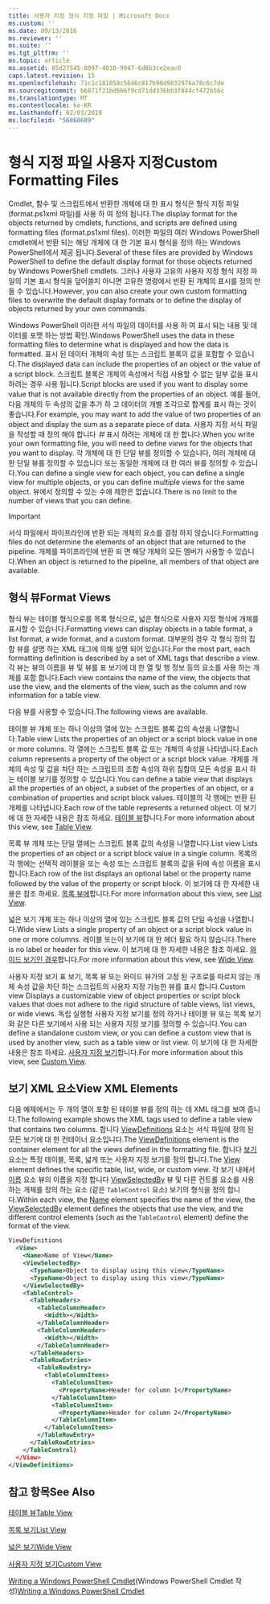 ```yaml
---
title: 사용자 지정 형식 지정 파일 | Microsoft Docs
ms.custom: ''
ms.date: 09/13/2016
ms.reviewer: ''
ms.suite: ''
ms.tgt_pltfrm: ''
ms.topic: article
ms.assetid: 85d27545-8097-4010-9947-6d8b3ce2eac0
caps.latest.revision: 15
ms.openlocfilehash: 71c1c181058c5646c817b90d9832976a78c6c7de
ms.sourcegitcommit: b6871f21bd666f9cd71dd336bb3f844cf472b56c
ms.translationtype: MT
ms.contentlocale: ko-KR
ms.lasthandoff: 02/03/2019
ms.locfileid: "56860609"
---
```

# <a name="custom-formatting-files"></a><span data-ttu-id="1a5c3-102">형식 지정 파일 사용자 지정</span><span class="sxs-lookup"><span data-stu-id="1a5c3-102">Custom Formatting Files</span></span>

<span data-ttu-id="1a5c3-103">Cmdlet, 함수 및 스크립트에서 반환한 개체에 대 한 표시 형식은 형식 지정 파일 (format.ps1xml 파일)를 사용 하 여 정의 됩니다.</span><span class="sxs-lookup"><span data-stu-id="1a5c3-103">The display format for the objects returned by cmdlets, functions, and scripts are defined using formatting files (format.ps1xml files).</span></span> <span data-ttu-id="1a5c3-104">이러한 파일의 여러 Windows PowerShell cmdlet에서 반환 되는 해당 개체에 대 한 기본 표시 형식을 정의 하는 Windows PowerShell에서 제공 됩니다.</span><span class="sxs-lookup"><span data-stu-id="1a5c3-104">Several of these files are provided by Windows PowerShell to define the default display format for those objects returned by Windows PowerShell cmdlets.</span></span> <span data-ttu-id="1a5c3-105">그러나 사용자 고유의 사용자 지정 형식 지정 파일의 기본 표시 형식을 덮어쓸지 아니면 고유한 명령에서 반환 된 개체의 표시를 정의 만들 수 있습니다.</span><span class="sxs-lookup"><span data-stu-id="1a5c3-105">However, you can also create your own custom formatting files to overwrite the default display formats or to define the display of objects returned by your own commands.</span></span>

<span data-ttu-id="1a5c3-106">Windows PowerShell 이러한 서식 파일의 데이터를 사용 하 여 표시 되는 내용 및 데이터를 포맷 하는 방법 확인.</span><span class="sxs-lookup"><span data-stu-id="1a5c3-106">Windows PowerShell uses the data in these formatting files to determine what is displayed and how the data is formatted.</span></span> <span data-ttu-id="1a5c3-107">표시 된 데이터 개체의 속성 또는 스크립트 블록의 값을 포함할 수 있습니다.</span><span class="sxs-lookup"><span data-stu-id="1a5c3-107">The displayed data can include the properties of an object or the value of a script block.</span></span>  <span data-ttu-id="1a5c3-108">스크립트 블록은 개체의 속성에서 직접 사용할 수 없는 일부 값을 표시 하려는 경우 사용 됩니다.</span><span class="sxs-lookup"><span data-stu-id="1a5c3-108">Script blocks are used if you want to display some value that is not available directly from the properties of an object.</span></span> <span data-ttu-id="1a5c3-109">예를 들어, 다음 개체의 두 속성의 값을 추가 하 고 데이터의 개별 조각으로 합계를 표시 하는 것이 좋습니다.</span><span class="sxs-lookup"><span data-stu-id="1a5c3-109">For example, you may want to add the value of two properties of an object and display the sum as a separate piece of data.</span></span> <span data-ttu-id="1a5c3-110">사용자 지정 서식 파일을 작성할 때 정의 해야 합니다 *뷰* 표시 하려는 개체에 대 한 합니다.</span><span class="sxs-lookup"><span data-stu-id="1a5c3-110">When you write your own formatting file, you will need to define *views* for the objects that you want to display.</span></span> <span data-ttu-id="1a5c3-111">각 개체에 대 한 단일 뷰를 정의할 수 있습니다, 여러 개체에 대 한 단일 뷰를 정의할 수 있습니다 또는 동일한 개체에 대 한 여러 뷰를 정의할 수 있습니다.</span><span class="sxs-lookup"><span data-stu-id="1a5c3-111">You can define a single view for each object, you can define a single view for multiple objects, or you can define multiple views for the same object.</span></span> <span data-ttu-id="1a5c3-112">뷰에서 정의할 수 있는 수에 제한은 없습니다.</span><span class="sxs-lookup"><span data-stu-id="1a5c3-112">There is no limit to the number of views that you can define.</span></span>

> [!IMPORTANT]
> <span data-ttu-id="1a5c3-113">서식 파일에서 파이프라인에 반환 되는 개체의 요소를 결정 하지 않습니다.</span><span class="sxs-lookup"><span data-stu-id="1a5c3-113">Formatting files do not determine the elements of an object that are returned to the pipeline.</span></span> <span data-ttu-id="1a5c3-114">개체를 파이프라인에 반환 되 면 해당 개체의 모든 멤버가 사용할 수 있습니다.</span><span class="sxs-lookup"><span data-stu-id="1a5c3-114">When an object is returned to the pipeline, all members of that object are available.</span></span>

## <a name="format-views"></a><span data-ttu-id="1a5c3-115">형식 뷰</span><span class="sxs-lookup"><span data-stu-id="1a5c3-115">Format Views</span></span>

<span data-ttu-id="1a5c3-116">형식 뷰는 테이블 형식으로를 목록 형식으로, 넓은 형식으로 사용자 지정 형식에 개체를 표시할 수 있습니다.</span><span class="sxs-lookup"><span data-stu-id="1a5c3-116">Formatting views can display objects in a table format, a list format, a wide format, and a custom format.</span></span> <span data-ttu-id="1a5c3-117">대부분의 경우 각 형식 정의 집합 뷰를 설명 하는 XML 태그에 의해 설명 되어 있습니다.</span><span class="sxs-lookup"><span data-stu-id="1a5c3-117">For the most part, each formatting definition is described by a set of XML tags that describe a view.</span></span> <span data-ttu-id="1a5c3-118">각 뷰는 뷰의 이름을 뷰 및 뷰를 표 보기에 대 한 열 및 행 정보 등의 요소를 사용 하는 개체를 포함 합니다.</span><span class="sxs-lookup"><span data-stu-id="1a5c3-118">Each view contains the name of the view, the objects that use the view, and the elements of the view, such as the column and row information for a table view.</span></span>

<span data-ttu-id="1a5c3-119">다음 뷰를 사용할 수 있습니다.</span><span class="sxs-lookup"><span data-stu-id="1a5c3-119">The following views are available.</span></span>

<span data-ttu-id="1a5c3-120">테이블 뷰 개체 또는 하나 이상의 열에 있는 스크립트 블록 값의 속성을 나열합니다.</span><span class="sxs-lookup"><span data-stu-id="1a5c3-120">Table view Lists the properties of an object or a script block value in one or more columns.</span></span> <span data-ttu-id="1a5c3-121">각 열에는 스크립트 블록 값 또는 개체의 속성을 나타냅니다.</span><span class="sxs-lookup"><span data-stu-id="1a5c3-121">Each column represents a property of the object or a script block value.</span></span> <span data-ttu-id="1a5c3-122">개체를 개체의 속성 및 값을 차단 하는 스크립트의 조합 속성의 하위 집합의 모든 속성을 표시 하는 테이블 보기를 정의할 수 있습니다.</span><span class="sxs-lookup"><span data-stu-id="1a5c3-122">You can define a table view that displays all the properties of an object, a subset of the properties of an object, or a combination of properties and script block values.</span></span> <span data-ttu-id="1a5c3-123">테이블의 각 행에는 반환 된 개체를 나타냅니다.</span><span class="sxs-lookup"><span data-stu-id="1a5c3-123">Each row of the table represents a returned object.</span></span> <span data-ttu-id="1a5c3-124">이 보기에 대 한 자세한 내용은 참조 하세요. [테이블 뷰](../format/creating-a-table-view.md)합니다.</span><span class="sxs-lookup"><span data-stu-id="1a5c3-124">For more information about this view, see [Table View](../format/creating-a-table-view.md).</span></span>

<span data-ttu-id="1a5c3-125">목록 뷰 개체 또는 단일 열에는 스크립트 블록 값의 속성을 나열합니다.</span><span class="sxs-lookup"><span data-stu-id="1a5c3-125">List view Lists the properties of an object or a script block value in a single column.</span></span> <span data-ttu-id="1a5c3-126">목록의 각 행에는 선택적 레이블을 또는 속성 또는 스크립트 블록의 값을 뒤에 속성 이름을 표시 합니다.</span><span class="sxs-lookup"><span data-stu-id="1a5c3-126">Each row of the list displays an optional label or the property name followed by the value of the property or script block.</span></span> <span data-ttu-id="1a5c3-127">이 보기에 대 한 자세한 내용은 참조 하세요. [목록 뷰에](../format/creating-a-list-view.md)합니다.</span><span class="sxs-lookup"><span data-stu-id="1a5c3-127">For more information about this view, see [List View](../format/creating-a-list-view.md).</span></span>

<span data-ttu-id="1a5c3-128">넓은 보기 개체 또는 하나 이상의 열에 있는 스크립트 블록 값의 단일 속성을 나열합니다.</span><span class="sxs-lookup"><span data-stu-id="1a5c3-128">Wide view Lists a single property of an object or a script block value in one or more columns.</span></span> <span data-ttu-id="1a5c3-129">레이블 또는이 보기에 대 한 헤더 필요 하지 않습니다.</span><span class="sxs-lookup"><span data-stu-id="1a5c3-129">There is no label or header for this view.</span></span> <span data-ttu-id="1a5c3-130">이 보기에 대 한 자세한 내용은 참조 하세요. [와이드 보기인 경우](../format/creating-a-wide-view.md)합니다.</span><span class="sxs-lookup"><span data-stu-id="1a5c3-130">For more information about this view, see [Wide View](../format/creating-a-wide-view.md).</span></span>

<span data-ttu-id="1a5c3-131">사용자 지정 보기 표 보기, 목록 뷰 또는 와이드 뷰가의 고정 된 구조로를 따르지 않는 개체 속성 값을 차단 하는 스크립트의 사용자 지정 가능한 뷰를 표시 합니다.</span><span class="sxs-lookup"><span data-stu-id="1a5c3-131">Custom view Displays a customizable view of object properties or script block values that does not adhere to the rigid structure of table views, list views, or wide views.</span></span> <span data-ttu-id="1a5c3-132">독립 실행형 사용자 지정 보기를 정의 하거나 테이블 뷰 또는 목록 보기와 같은 다른 보기에서 사용 되는 사용자 지정 보기를 정의할 수 있습니다.</span><span class="sxs-lookup"><span data-stu-id="1a5c3-132">You can define a standalone custom view, or you can define a custom view that is used by another view, such as a table view or list view.</span></span> <span data-ttu-id="1a5c3-133">이 보기에 대 한 자세한 내용은 참조 하세요. [사용자 지정 보기](../format/creating-custom-controls.md)합니다.</span><span class="sxs-lookup"><span data-stu-id="1a5c3-133">For more information about this view, see [Custom View](../format/creating-custom-controls.md).</span></span>

## <a name="view-xml-elements"></a><span data-ttu-id="1a5c3-134">보기 XML 요소</span><span class="sxs-lookup"><span data-stu-id="1a5c3-134">View XML Elements</span></span>

<span data-ttu-id="1a5c3-135">다음 예제에서는 두 개의 열이 포함 된 테이블 뷰를 정의 하는 데 XML 태그를 보여 줍니다.</span><span class="sxs-lookup"><span data-stu-id="1a5c3-135">The following example shows the XML tags used to define a table view that contains two columns.</span></span> <span data-ttu-id="1a5c3-136">합니다 [ViewDefinitions](../format/viewdefinitions-element-format.md) 요소는 서식 파일에 정의 된 모든 보기에 대 한 컨테이너 요소입니다.</span><span class="sxs-lookup"><span data-stu-id="1a5c3-136">The [ViewDefinitions](../format/viewdefinitions-element-format.md) element is the container element for all the views defined in the formatting file.</span></span> <span data-ttu-id="1a5c3-137">합니다 [보기](../format/view-element-format.md) 요소는 특정 테이블, 목록, 넓게 또는 사용자 지정 보기를 정의 합니다.</span><span class="sxs-lookup"><span data-stu-id="1a5c3-137">The [View](../format/view-element-format.md) element defines the specific table, list, wide, or custom view.</span></span> <span data-ttu-id="1a5c3-138">각 보기 내에서 [이름](../format/name-element-for-view-format.md) 요소 뷰의 이름을 지정 합니다 [ViewSelectedBy](../format/viewselectedby-element-format.md) 뷰 및 다른 컨트롤 요소를 사용 하는 개체를 정의 하는 요소 (같은 `TableControl` 요소) 보기의 형식을 정의 합니다.</span><span class="sxs-lookup"><span data-stu-id="1a5c3-138">Within each view, the [Name](../format/name-element-for-view-format.md) element specifies the name of the view, the [ViewSelectedBy](../format/viewselectedby-element-format.md) element defines the objects that use the view, and the different control elements (such as the `TableControl` element) define the format of the view.</span></span>

```xml
ViewDefinitions
  <View>
    <Name>Name of View</Name>
    <ViewSelectedBy>
      <TypeName>Object to display using this view</TypeName>
      <TypeName>Object to display using this view</TypeName>
    </ViewSelectedBy>
    <TableControl>
      <TableHeaders>
        <TableColumnHeader>
          <Width></Width>
        </TableColumnHeader>
        <TableColumnHeader>
          <Width></Width>
        </TableColumnHeader>
      </TableHeaders>
      <TableRowEntries>
        <TableRowEntry>
          <TableColumnItems>
            <TableColumnItem>
              <PropertyName>Header for column 1</PropertyName>
            </TableColumnItem>
            <TableColumnItem>
              <PropertyName>Header for column 2</PropertyName>
            </TableColumnItem>
          </TableColumnItems>
        </TableRowEntry>
      </TableRowEntries>
    </TableControl)
  </View>
</ViewDefinitions>

```

## <a name="see-also"></a><span data-ttu-id="1a5c3-139">참고 항목</span><span class="sxs-lookup"><span data-stu-id="1a5c3-139">See Also</span></span>

[<span data-ttu-id="1a5c3-140">테이블 뷰</span><span class="sxs-lookup"><span data-stu-id="1a5c3-140">Table View</span></span>](../format/creating-a-table-view.md)

[<span data-ttu-id="1a5c3-141">목록 보기</span><span class="sxs-lookup"><span data-stu-id="1a5c3-141">List View</span></span>](../format/creating-a-list-view.md)

[<span data-ttu-id="1a5c3-142">넓은 보기</span><span class="sxs-lookup"><span data-stu-id="1a5c3-142">Wide View</span></span>](../format/creating-a-wide-view.md)

[<span data-ttu-id="1a5c3-143">사용자 지정 보기</span><span class="sxs-lookup"><span data-stu-id="1a5c3-143">Custom View</span></span>](../format/creating-custom-controls.md)

<span data-ttu-id="1a5c3-144">[Writing a Windows PowerShell Cmdlet](./writing-a-windows-powershell-cmdlet.md)(Windows PowerShell Cmdlet 작성)</span><span class="sxs-lookup"><span data-stu-id="1a5c3-144">[Writing a Windows PowerShell Cmdlet](./writing-a-windows-powershell-cmdlet.md)</span></span>
